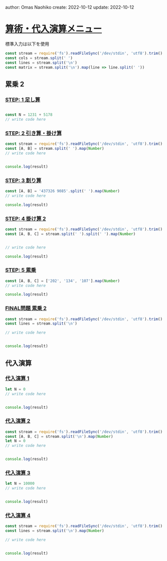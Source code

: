author: Omas Naohiko
create: 2022-10-12
update: 2022-10-12

# [算術・代入演算メニュー](https://paiza.jp/works/mondai/arithmetic_substitution_op/problem_index?language_uid=javascript) 

標準入力は以下を使用

```js
const stream = require('fs').readFileSync('/dev/stdin', 'utf8').trim()
const cols = stream.split(' ')
const lines = stream.split('\n')
const matrix = stream.split('\n').map(line => line.split(' '))
```

## 累乗 2

### [STEP: 1 足し算](https://paiza.jp/works/mondai/arithmetic_substitution_op/arithmetic_substitution_op__arithmetic_step1/edit?language_uid=javascript)

```js

const N = 1231 + 5178
// write code here

```

### [STEP: 2 引き算・掛け算](https://paiza.jp/works/mondai/arithmetic_substitution_op/arithmetic_substitution_op__arithmetic_step2/edit?language_uid=javascript)

```js
const stream = require('fs').readFileSync('/dev/stdin', 'utf8').trim()
const [A, B] = stream.split(' ').map(Number)
// write code here


console.log(result)
```

### [STEP: 3 割り算](https://paiza.jp/works/mondai/arithmetic_substitution_op/arithmetic_substitution_op__arithmetic_step3/edit?language_uid=javascript)

```js
const [A, B] = '437326 9085'.split(' ').map(Number)
// write code here

console.log(result)
```

### [STEP: 4 掛け算 2](https://paiza.jp/works/mondai/arithmetic_substitution_op/arithmetic_substitution_op__arithmetic_step4/edit?language_uid=javascript)

```js
const stream = require('fs').readFileSync('/dev/stdin', 'utf8').trim()
const [A, B, C] = stream.split(' ').split(' ').map(Number)


// write code here

console.log(result)
```

### [STEP: 5 累乗](https://paiza.jp/works/mondai/arithmetic_substitution_op/arithmetic_substitution_op__arithmetic_step5/edit?language_uid=javascript)

```js
const [A, B, C] = ['202', '134', '107'].map(Number)
// write code here

console.log(result)
```

### [FINAL問題 累乗 2](https://paiza.jp/works/mondai/arithmetic_substitution_op/arithmetic_substitution_op__arithmetic_step6/edit?language_uid=javascript)


```js
const stream = require('fs').readFileSync('/dev/stdin', 'utf8').trim()
const lines = stream.split('\n')

// write code here


console.log(result)
```

## 代入演算

### [代入演算 1 ](https://paiza.jp/works/mondai/arithmetic_substitution_op/arithmetic_substitution_op__substitution_step1/edit?language_uid=javascript)

```js
let N = 0
// write code here


console.log(result)
```

### [代入演算 2](https://paiza.jp/works/mondai/arithmetic_substitution_op/arithmetic_substitution_op__substitution_step2/edit?language_uid=javascript) 

```js
const stream = require('fs').readFileSync('/dev/stdin', 'utf8').trim()
const [A, B, C] = stream.split('\n').map(Number)
let N = 0
// write code here


console.log(result)
```

### [代入演算 3](https://paiza.jp/works/mondai/arithmetic_substitution_op/arithmetic_substitution_op__substitution_step3/edit?language_uid=javascript)

```js
let N = 10000
// write code here


console.log(result)
```

### [代入演算 4](https://paiza.jp/works/mondai/arithmetic_substitution_op/arithmetic_substitution_op__substitution_step4/edit?language_uid=javascript)

```js
const stream = require('fs').readFileSync('/dev/stdin', 'utf8').trim()
const lines = stream.split('\n').map(Number)

// write code here


console.log(result)
```